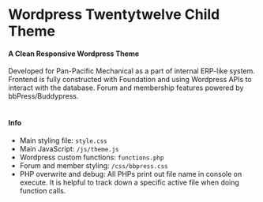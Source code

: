 Wordpress Twentytwelve Child Theme
==================================
#### A Clean Responsive Wordpress Theme

Developed for Pan-Pacific Mechanical as a part of internal ERP-like system. Frontend is fully constructed with Foundation and using Wordpress APIs to interact with the database. Forum and membership features powered by bbPress/Buddypress.
<br>
<br>

#### Info 
- Main styling file: ```style.css```
- Main JavaScript: ```/js/theme.js```
- Wordpress custom functions: ```functions.php```
- Forum and member styling: ```/css/bbpress.css```
- PHP overwrite and debug: All PHPs print out file name in console on execute. It is helpful to track down a specific active file when doing function calls.
